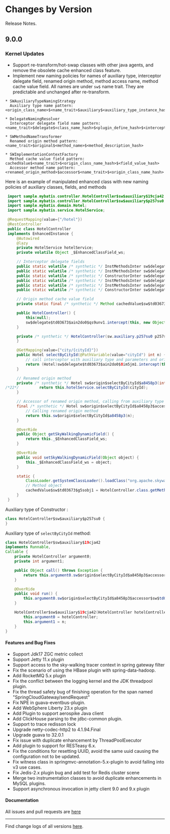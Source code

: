 Changes by Version
==================
Release Notes.

9.0.0
------------------

### Kernel Updates

* Support re-transform/hot-swap classes with other java agents, and remove the obsolete cache enhanced class feature.
* Implement new naming policies for names of auxiliary type, interceptor delegate field, renamed origin method, method
  access name, method cache value field. All names are under `sw$` name trait. They are predictable and unchanged after
  re-transform.

```
* SWAuxiliaryTypeNamingStrategy
  Auxiliary type name pattern: <origin_class_name>$<name_trait>$auxiliary$<auxiliary_type_instance_hash>

* DelegateNamingResolver
  Interceptor delegate field name pattern: <name_trait>$delegate$<class_name_hash>$<plugin_define_hash>$<intercept_point_hash>

* SWMethodNameTransformer
  Renamed origin method pattern: <name_trait>$original$<method_name>$<method_description_hash>

* SWImplementationContextFactory
  Method cache value field pattern: cachedValue$<name_trait>$<origin_class_name_hash>$<field_value_hash>
  Accessor method name pattern:  <renamed_origin_method>$accessor$<name_trait>$<origin_class_name_hash>
```

Here is an example of manipulated enhanced class with new naming policies of auxiliary classes, fields, and methods

```java
 import sample.mybatis.controller.HotelController$sw$auxiliary$19cja42;
 import sample.mybatis.controller.HotelController$sw$auxiliary$p257su0;
 import sample.mybatis.domain.Hotel;
 import sample.mybatis.service.HotelService;

 @RequestMapping(value={"/hotel"})
 @RestController
 public class HotelController
 implements EnhancedInstance {
     @Autowired
     @lazy
     private HotelService hotelService;
     private volatile Object _$EnhancedClassField_ws;

     // Interceptor delegate fields
     public static volatile /* synthetic */ InstMethodsInter sw$delegate$td03673$ain2do0$8im5jm1;
     public static volatile /* synthetic */ InstMethodsInter sw$delegate$td03673$ain2do0$edkmf61;
     public static volatile /* synthetic */ ConstructorInter sw$delegate$td03673$ain2do0$qs9unv1;
     public static volatile /* synthetic */ InstMethodsInter sw$delegate$td03673$fl4lnk1$m3ia3a2;
     public static volatile /* synthetic */ InstMethodsInter sw$delegate$td03673$fl4lnk1$sufrvp1;
     public static volatile /* synthetic */ ConstructorInter sw$delegate$td03673$fl4lnk1$cteu7s1;

     // Origin method cache value field
     private static final /* synthetic */ Method cachedValue$sw$td03673$g5sobj1;

     public HotelController() {
         this(null);
         sw$delegate$td03673$ain2do0$qs9unv1.intercept(this, new Object[0]);
     }

     private /* synthetic */ HotelController(sw.auxiliary.p257su0 p257su02) {
     }

     @GetMapping(value={"city/{cityId}"})
     public Hotel selectByCityId(@PathVariable(value="cityId") int n) {
         // call interceptor with auxiliary type and parameters and origin method object
         return (Hotel)sw$delegate$td03673$ain2do0$8im5jm1.intercept(this, new Object[]{n}, new HotelController$sw$auxiliary$19cja42(this, n), cachedValue$sw$td03673$g5sobj1);
     }

     // Renamed origin method
     private /* synthetic */ Hotel sw$origin$selectByCityId$a8458p3(int cityId) {
/*22*/         return this.hotelService.selectByCityId(cityId);
     }

     // Accessor of renamed origin method, calling from auxiliary type
     final /* synthetic */ Hotel sw$origin$selectByCityId$a8458p3$accessor$sw$td03673(int n) {
         // Calling renamed origin method
         return this.sw$origin$selectByCityId$a8458p3(n);
     }

     @OverRide
     public Object getSkyWalkingDynamicField() {
         return this._$EnhancedClassField_ws;
     }

     @OverRide
     public void setSkyWalkingDynamicField(Object object) {
         this._$EnhancedClassField_ws = object;
     }

     static {
         ClassLoader.getSystemClassLoader().loadClass("org.apache.skywalking.apm.dependencies.net.bytebuddy.dynamic.Nexus").getMethod("initialize", Class.class, Integer.TYPE).invoke(null, HotelController.class, -1072476370);
         // Method object
         cachedValue$sw$td03673$g5sobj1 = HotelController.class.getMethod("selectByCityId", Integer.TYPE);
     }
 }
```

Auxiliary type of Constructor :
```java
class HotelController$sw$auxiliary$p257su0 {
}
```

Auxiliary type of  `selectByCityId` method:
```java
class HotelController$sw$auxiliary$19cja42
implements Runnable,
Callable {
    private HotelController argument0;
    private int argument1;

    public Object call() throws Exception {
        return this.argument0.sw$origin$selectByCityId$a8458p3$accessor$sw$td03673(this.argument1);
    }

    @OverRide
    public void run() {
        this.argument0.sw$origin$selectByCityId$a8458p3$accessor$sw$td03673(this.argument1);
    }

    HotelController$sw$auxiliary$19cja42(HotelController hotelController, int n) {
        this.argument0 = hotelController;
        this.argument1 = n;
    }
}
```

#### Features and Bug Fixes

* Support Jdk17 ZGC metric collect
* Support Jetty 11.x plugin
* Support access to the sky-walking tracer context in spring gateway filter
* Fix the scenario of using the HBase plugin with spring-data-hadoop.
* Add RocketMQ 5.x plugin
* Fix the conflict between the logging kernel and the JDK threadpool plugin.
* Fix the thread safety bug of finishing operation for the span named "SpringCloudGateway/sendRequest"
* Fix NPE in guava-eventbus-plugin.
* Add WebSphere Liberty 23.x plugin
* Add Plugin to support aerospike Java client
* Add ClickHouse parsing to the jdbc-common plugin.
* Support to trace redisson lock
* Upgrade netty-codec-http2 to 4.1.94.Final
* Upgrade guava to 32.0.1
* Fix issue with duplicate enhancement by ThreadPoolExecutor
* Add plugin to support for RESTeasy 6.x.
* Fix the conditions for resetting UUID, avoid the same uuid causing the configuration not to be updated.
* Fix witness class in springmvc-annotation-5.x-plugin to avoid falling into v3 use cases.
* Fix Jedis-2.x plugin bug and add test for Redis cluster scene
* Merge two instrumentation classes to avoid duplicate enhancements in MySQL plugins.
* Support asynchronous invocation in jetty client 9.0 and 9.x plugin

#### Documentation

All issues and pull requests are [here](https://github.com/apache/skywalking/milestone/178?closed=1)

------------------
Find change logs of all versions [here](changes).
